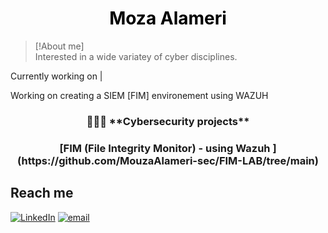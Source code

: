 <h1 align="center" style="color:black; font-weight:bold;">
  Moza Alameri
</h1>

> [!About me]  
> Interested in a wide variatey of cyber disciplines. 



 Currently working on | </b>
 
 Working on creating a SIEM [FIM] environement using WAZUH 

<div align="center">
<h3>👩🏾‍💻 **Cybersecurity projects**<h3>

<p> [FIM (File Integrity Monitor) - using Wazuh ](https://github.com/MouzaAlameri-sec/FIM-LAB/tree/main)<p>

</div>




## Reach me 
 [![LinkedIn](https://img.shields.io/badge/LinkedIn-%230077B5.svg?logo=linkedin&logoColor=white)](https://www.linkedin.com/in/mouzaalameri-sec)  [![email](https://img.shields.io/badge/Email-D14836?logo=gmail&logoColor=white)](mailto:mozaalamriii@gmail.com) 

<!-- Proudly created with GPRM ( https://gprm.itsvg.in ) -->
